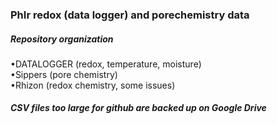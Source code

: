 ### PhIr redox (data logger) and porechemistry data

##### *Repository organization*

<p>
&bull;DATALOGGER (redox, temperature, moisture)<br>
&bull;Sippers (pore chemistry)<br>
&bull;Rhizon (redox chemistry, some issues)<br>
</p>

##### **CSV files too large for github are backed up on Google Drive**
